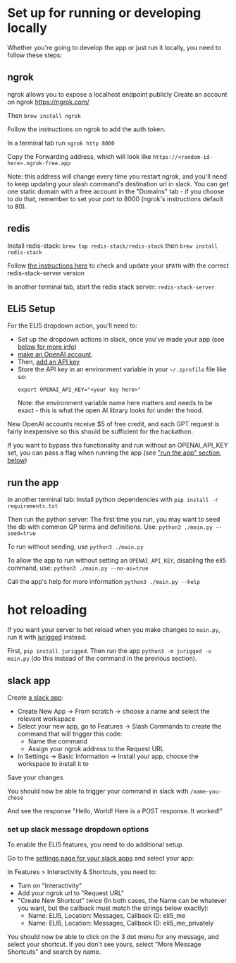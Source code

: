 # Set up for running or developing locally

Whether you're going to develop the app or just run it locally, you need to
follow these steps:

## ngrok

ngrok allows you to expose a localhost endpoint publicly
Create an account on ngrok
https://ngrok.com/

Then `brew install ngrok`

Follow the instructions on ngrok to add the auth token.

In a terminal tab run `ngrok http 8000`

Copy the Forwarding address, which will look like
`https://<random-id-here>.ngrok-free.app`

Note: this address will change every time you restart ngrok, and you'll need
to keep updating your slash command's destination url in slack.
You can get one static domain with a free account in the "Domains" tab - if you choose to do
that, remember to set your port to 8000 (ngrok's instructions default to 80).

## redis

Install redis-stack:
`brew tap redis-stack/redis-stack`
then
`brew install redis-stack`

Follow [the instructions here](https://redis.io/docs/install/install-stack/mac-os/)
to check and update your `$PATH` with the correct redis-stack-server version

In another terminal tab, start the redis stack server: `redis-stack-server`

## ELi5 Setup

For the ELI5 dropdown action, you'll need to:

- Set up the dropdown actions in slack, once you've made your app (see [below for more info](#set-up-slack-message-dropdown-options))
- [make an OpenAI account](https://auth0.openai.com/u/signup/identifier?state=hKFo2SBuWlR1Zll4ZnluNUF2WXN3ZjhpSjVPcDREOS16d0gxT6Fur3VuaXZlcnNhbC1sb2dpbqN0aWTZIHQwRjFKUkwxS2hpMlhBd1dTa0QwUzJkbTByb08zd0RFo2NpZNkgRFJpdnNubTJNdTQyVDNLT3BxZHR3QjNOWXZpSFl6d0Q).
- Then, [add an API key](https://platform.openai.com/api-keys)
- Store the API key in an environment variable in your `~/.zprofile` file like so:
  ```
  export OPENAI_API_KEY="<your key here>"
  ```
  Note: the environment variable name here matters and needs to be exact - this is what the open AI library looks for under the hood.

New OpenAI accounts receive $5 of free credit, and each GPT request is fairly inexpensive so this should be sufficient for the hackathon.

If you want to bypass this functionality and run without an OPENAI_API_KEY set,
you can pass a flag when running the app (see ["run the app" section, below](#run-the-app))

## run the app

In another terminal tab:
Install python dependencies with `pip install -r requirements.txt`

Then run the python server:
The first time you run, you may want to seed the db with common QP terms and
definitions. Use: `python3 ./main.py --seed=true`

To run without seeding, use `python3 ./main.py`

To allow the app to run without setting an `OPENAI_API_KEY`, disabling the
eli5 command, use: `python3 ./main.py --no-ai=true`

Call the app's help for more information `python3 ./main.py --help`

# hot reloading

If you want your server to hot reload when you make changes to `main.py`, run it with [jurigged](https://github.com/breuleux/jurigged) instead.

First, `pip install jurigged`.
Then run the app `python3 -m jurigged -v main.py` (do this instead of the command in the previous section).

## slack app

Create [a slack app](https://api.slack.com/apps):

- Create New App -> From scratch -> choose a name and select the relevant workspace
- Select your new app, go to Features -> Slash Commands to create the command that will trigger this code:
  - Name the command
  - Assign your ngrok address to the Request URL
- In Settings -> Basic Information -> Install your app, choose the workspace to
  install it to

Save your changes

You should now be able to trigger your command in slack with `/name-you-chose`

And see the response "Hello, World! Here is a POST response. It worked!"

### set up slack message dropdown options

To enable the ELI5 features, you need to do additional setup.

Go to the [settings page for your slack apps](https://api.slack.com/apps) and
select your app:

In Features > Interactivity & Shortcuts, you need to:

- Turn on "Interactivity"
- Add your ngrok url to "Request URL"
- "Create New Shortcut" twice (In both cases, the Name can be whatever you want, but the callback must match
  the strings below exactly):
  - Name: ELI5, Location: Messages, Callback ID: eli5_me
  - Name: ELI5, Location: Messages, Callback ID: eli5_me_privately

You should now be able to click on the 3 dot menu for any message, and select
your shortcut. If you don't see yours, select "More Message Shortcuts" and search by name.
